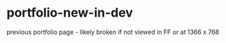 # portfolio-new-in-dev
previous portfolio page - likely broken if not viewed in FF or at 1366 x 768
